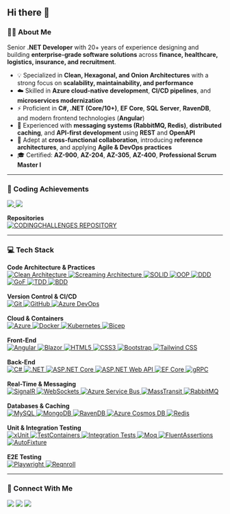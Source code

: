 ## Hi there 👋

### 👨‍💻 About Me  
Senior **.NET Developer** with 20+ years of experience designing and building **enterprise-grade software solutions** across **finance, healthcare, logistics, insurance, and recruitment**.  

- 💡 Specialized in **Clean, Hexagonal, and Onion Architectures** with a strong focus on **scalability, maintainability, and performance**  
- ☁️ Skilled in **Azure cloud-native development**, **CI/CD pipelines**, and **microservices modernization**  
- ⚡ Proficient in **C#, .NET (Core/10+)**, **EF Core**, **SQL Server**, **RavenDB**, and modern frontend technologies (**Angular**)  
- 📡 Experienced with **messaging systems (RabbitMQ, Redis)**, **distributed caching**, and **API-first development** using **REST** and **OpenAPI**  
- 🤝 Adept at **cross-functional collaboration**, introducing **reference architectures**, and applying **Agile & DevOps practices**  
- 🎓 Certified: **AZ-900**, **AZ-204**, **AZ-305**, **AZ-400**, **Professional Scrum Master I**

---

### 🧩 Coding Achievements  

<p>
  <a href="https://www.codingame.com/profile/7489c8e2d2f5c35b36cc1a4ef0fde6749950261">
    <img src="https://img.shields.io/badge/CodinGame-Profile-yellow?style=for-the-badge&logo=codingame&logoColor=black" />
  </a>
  <a href="https://leetcode.com/u/hugoelitecoder/">
    <img src="https://img.shields.io/badge/LeetCode-Profile-orange?style=for-the-badge&logo=leetcode&logoColor=white" />
  </a>
</p>

<p>
  <b>Repositories</b><br/>
   <a href="https://github.com/hugoelitecoder/CodingChallenges" target="_blank">
     <img src="https://img.shields.io/badge/CODING%20CHALLENGES-black?style=for-the-badge" alt="CODINGCHALLENGES REPOSITORY" />
  </a>
</p>


---

### 💻 Tech Stack

<p>
  <b>Code Architecture & Practices</b><br/>
  <a href="https://blog.cleancoder.com/uncle-bob/2012/08/13/the-clean-architecture.html" target="_blank">
    <img src="https://img.shields.io/badge/Clean_Architecture-black?style=for-the-badge" alt="Clean Architecture" />
  </a>
  <a href="https://www.milanjovanovic.tech/blog/screaming-architecture" target="_blank">
    <img src="https://img.shields.io/badge/Screaming_Architecture-black?style=for-the-badge" alt="Screaming Architecture" />
  </a>
  <a href="https://en.wikipedia.org/wiki/SOLID" target="_blank">
    <img src="https://img.shields.io/badge/SOLID-black?style=for-the-badge" alt="SOLID" />
  </a>
  <a href="https://en.wikipedia.org/wiki/Object-oriented_programming" target="_blank">
    <img src="https://img.shields.io/badge/OOP-black?style=for-the-badge" alt="OOP" />
  </a>
  <a href="https://www.dddcommunity.org/" target="_blank">
    <img src="https://img.shields.io/badge/DDD-black?style=for-the-badge" alt="DDD" />
  </a>
  <a href="https://en.wikipedia.org/wiki/Design_Patterns" target="_blank">
    <img src="https://img.shields.io/badge/GoF-black?style=for-the-badge" alt="GoF" />
  </a>
  <a href="https://agilealliance.org/glossary/tdd/" target="_blank">
    <img src="https://img.shields.io/badge/TDD-black?style=for-the-badge" alt="TDD" />
  </a>
  <a href="https://agilealliance.org/glossary/bdd/" target="_blank">
    <img src="https://img.shields.io/badge/BDD-black?style=for-the-badge" alt="BDD" />
  </a>
  <br/><br/>
  <b>Version Control & CI/CD</b><br/>
  <a href="https://git-scm.com/" target="_blank">
    <img src="https://img.shields.io/badge/Git-E34F26?style=for-the-badge&logo=git&logoColor=white" alt="Git" />
  </a>
  <a href="https://github.com/" target="_blank">
    <img src="https://img.shields.io/badge/GitHub-100000?style=for-the-badge&logo=github&logoColor=white" alt="GitHub" />
  </a>
  <a href="https://learn.microsoft.com/azure/devops/" target="_blank">
    <img src="https://img.shields.io/badge/Azure_DevOps-0078D7?style=for-the-badge&logo=azure-devops&logoColor=white" alt="Azure DevOps" />
  </a>
  <br/><br/>
  <b>Cloud & Containers</b><br/>
  <a href="https://azure.microsoft.com/" target="_blank">
    <img src="https://img.shields.io/badge/Azure-0078D4?style=for-the-badge&logo=microsoft-azure&logoColor=white" alt="Azure" />
  </a>
  <a href="https://docs.docker.com/" target="_blank">
    <img src="https://img.shields.io/badge/Docker-2496ED?style=for-the-badge&logo=docker&logoColor=white" alt="Docker" />
  </a>
  <a href="https://kubernetes.io/" target="_blank">
    <img src="https://img.shields.io/badge/Kubernetes-326CE5?style=for-the-badge&logo=kubernetes&logoColor=white" alt="Kubernetes" />
  </a>
  <a href="https://learn.microsoft.com/azure/azure-resource-manager/bicep/" target="_blank">
    <img src="https://img.shields.io/badge/Bicep-0078D4?style=for-the-badge&logo=bicep&logoColor=white" alt="Bicep" />
  </a>
  <br/><br/>
  <b>Front-End</b><br/>
  <a href="https://angular.io/" target="_blank">
    <img src="https://img.shields.io/badge/Angular-DD0031?style=for-the-badge&logo=angular&logoColor=white" alt="Angular" />
  </a>
  <a href="https://dotnet.microsoft.com/apps/aspnet/web-apps/blazor" target="_blank">
    <img src="https://img.shields.io/badge/Blazor-512BD4?style=for-the-badge&logo=blazor&logoColor=white" alt="Blazor" />
  </a>
  <a href="https://developer.mozilla.org/docs/Web/HTML" target="_blank">
    <img src="https://img.shields.io/badge/HTML5-E34F26?style=for-the-badge&logo=html5&logoColor=white" alt="HTML5" />
  </a>
  <a href="https://developer.mozilla.org/docs/Web/CSS" target="_blank">
    <img src="https://img.shields.io/badge/CSS3-1572B6?style=for-the-badge&logo=css3&logoColor=white" alt="CSS3" />
  </a>
  <a href="https://getbootstrap.com/" target="_blank">
    <img src="https://img.shields.io/badge/Bootstrap-563D7C?style=for-the-badge&logo=bootstrap&logoColor=white" alt="Bootstrap" />
  </a>
  <a href="https://tailwindcss.com/" target="_blank">
    <img src="https://img.shields.io/badge/Tailwind_CSS-06B6D4?style=for-the-badge&logo=tailwindcss&logoColor=white" alt="Tailwind CSS" />
  </a>
  <br/><br/>
  <b>Back-End</b><br/>
  <a href="https://learn.microsoft.com/dotnet/csharp/" target="_blank">
    <img src="https://img.shields.io/badge/C%23-239120?style=for-the-badge&logo=c-sharp&logoColor=white" alt="C#" />
  </a>
  <a href="https://dotnet.microsoft.com/" target="_blank">
    <img src="https://img.shields.io/badge/.NET-512BD4?style=for-the-badge&logo=dotnet&logoColor=white" alt=".NET" />
  </a>
  <a href="https://learn.microsoft.com/aspnet/core/" target="_blank">
    <img src="https://img.shields.io/badge/ASP.NET_Core-512BD4?style=for-the-badge&logo=dotnet&logoColor=white" alt="ASP.NET Core" />
  </a>
  <a href="https://learn.microsoft.com/aspnet/core/web-api/" target="_blank">
    <img src="https://img.shields.io/badge/ASP.NET_Web_API-512BD4?style=for-the-badge&logo=dotnet&logoColor=white" alt="ASP.NET Web API" />
  </a>
  <a href="https://learn.microsoft.com/ef/core/" target="_blank">
    <img src="https://img.shields.io/badge/EF_Core-512BD4?style=for-the-badge&logo=dotnet&logoColor=white" alt="EF Core" />
  </a>
  <a href="https://grpc.io/" target="_blank">
    <img src="https://img.shields.io/badge/gRPC-gray?style=for-the-badge&logo=grpc&logoColor=white" alt="gRPC" />
  </a>
  <br/><br/>
  <b>Real-Time & Messaging</b><br/>
  <a href="https://learn.microsoft.com/aspnet/core/signalr/" target="_blank">
    <img src="https://img.shields.io/badge/SignalR-0078D4?style=for-the-badge&logo=signalr&logoColor=white" alt="SignalR" />
  </a>
  <a href="https://developer.mozilla.org/docs/Web/API/WebSockets_API" target="_blank">
    <img src="https://img.shields.io/badge/WebSockets-010101?style=for-the-badge" alt="WebSockets" />
  </a>
  <a href="https://azure.microsoft.com/services/service-bus/" target="_blank">
    <img src="https://img.shields.io/badge/Azure_Service_Bus-0078D4?style=for-the-badge&logo=microsoft-azure&logoColor=white" alt="Azure Service Bus" />
  </a>
  <a href="https://masstransit-project.com/" target="_blank">
    <img src="https://img.shields.io/badge/MassTransit-555555?style=for-the-badge" alt="MassTransit" />
  </a>
  <a href="https://www.rabbitmq.com/" target="_blank">
    <img src="https://img.shields.io/badge/RabbitMQ-FF6600?style=for-the-badge&logo=rabbitmq&logoColor=white" alt="RabbitMQ" />
  </a>
  <br/><br/>
  <b>Databases & Caching</b><br/>
  <a href="https://www.mysql.com/" target="_blank">
    <img src="https://img.shields.io/badge/MySQL-4479A1?style=for-the-badge&logo=mysql&logoColor=white" alt="MySQL" />
  </a>
  <a href="https://www.mongodb.com/docs/" target="_blank">
    <img src="https://img.shields.io/badge/MongoDB-47A248?style=for-the-badge&logo=mongodb&logoColor=white" alt="MongoDB" />
  </a>
  <a href="https://www.ravendb.net/" target="_blank">
    <img src="https://img.shields.io/badge/RavenDB-7A001F?style=for-the-badge&logoColor=white" alt="RavenDB" />
  </a>
  <a href="https://learn.microsoft.com/azure/cosmos-db/" target="_blank">
    <img src="https://img.shields.io/badge/Azure_Cosmos_DB-0078D4?style=for-the-badge&logo=azurecosmosdb&logoColor=white" alt="Azure Cosmos DB" />
  </a>
  <a href="https://redis.io/docs/" target="_blank">
    <img src="https://img.shields.io/badge/Redis-DC382D?style=for-the-badge&logo=redis&logoColor=white" alt="Redis" />
  </a>
  <br/><br/>
  <b>Unit & Integration Testing</b><br/>
  <a href="https://xunit.net/" target="_blank">
    <img src="https://img.shields.io/badge/xUnit-gray?style=for-the-badge" alt="xUnit" />
  </a>
  <a href="https://testcontainers.org/" target="_blank">
    <img src="https://img.shields.io/badge/TestContainers-234259?style=for-the-badge&logo=docker&logoColor=white" alt="TestContainers" />
  </a>
  <a href="https://learn.microsoft.com/en-us/aspnet/core/test/integration-tests?view=aspnetcore-9.0&pivots=xunit" target="_blank">
    <img src="https://img.shields.io/badge/Integration_Tests-6E42A6?style=for-the-badge" alt="Integration Tests" />
  </a>
  <a href="https://github.com/moq" target="_blank">
    <img src="https://img.shields.io/badge/Moq-555555?style=for-the-badge" alt="Moq" />
  </a>
  <a href="https://fluentassertions.com/" target="_blank">
    <img src="https://img.shields.io/badge/FluentAssertions-555555?style=for-the-badge" alt="FluentAssertions" />
  </a>
  <a href="https://github.com/AutoFixture/AutoFixture" target="_blank">
    <img src="https://img.shields.io/badge/AutoFixture-555555?style=for-the-badge" alt="AutoFixture" />
  </a>
  <br/><br/>
  <b>E2E Testing</b><br/>
  <a href="https://playwright.dev/" target="_blank">
    <img src="https://img.shields.io/badge/Playwright-2196F3?style=for-the-badge&logo=playwright&logoColor=white" alt="Playwright" />
  </a>
  <a href="https://reqnroll.net/" target="_blank">
    <img src="https://img.shields.io/badge/Reqnroll-28A745?style=for-the-badge&logo=dotnet&logoColor=white" alt="Reqnroll" />
  </a>
</p>

---

### 🔗 Connect With Me  
<p>
  <a href="https://www.linkedin.com/in/hugo-steenhuis"><img src="https://skillicons.dev/icons?i=linkedin" /></a>
  <a href="mailto:hasteenhuis@gmail.com"><img src="https://skillicons.dev/icons?i=gmail" /></a>
  <a href="https://www.digivibetech.com"><img src="https://skillicons.dev/icons?i=devto" /></a>
</p>
